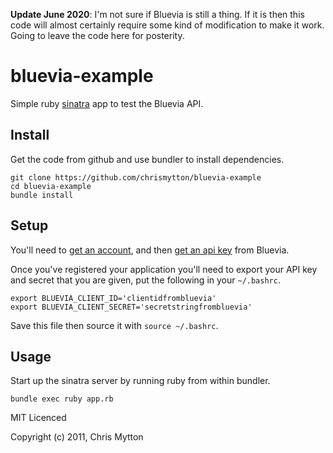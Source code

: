 **Update June 2020**: I'm not sure if Bluevia is still a thing. If it is then this code will almost certainly require some kind of modification to make it work. Going to leave the code here for posterity.

bluevia-example
===============

Simple ruby [sinatra](http://www.sinatrarb.com/) app to test the Bluevia API.

## Install

Get the code from github and use bundler to install dependencies.

    git clone https://github.com/chrismytton/bluevia-example
    cd bluevia-example
    bundle install

## Setup

You'll need to [get an account](https://bluevia.com/en/user/register), and then
[get an api key](https://bluevia.com/en/api-keys/get-test) from Bluevia.

Once you've registered your application you'll need to export your API
key and secret that you are given, put the following in your
`~/.bashrc`.

    export BLUEVIA_CLIENT_ID='clientidfrombluevia'
    export BLUEVIA_CLIENT_SECRET='secretstringfrombluevia'

Save this file then source it with `source ~/.bashrc`.

## Usage

Start up the sinatra server by running ruby from within bundler.

    bundle exec ruby app.rb

MIT Licenced

Copyright (c) 2011, Chris Mytton
